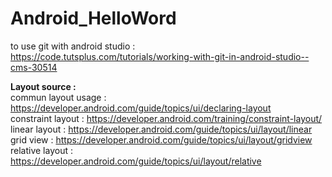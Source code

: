 # Android_HelloWord

to use git with android studio :    
https://code.tutsplus.com/tutorials/working-with-git-in-android-studio--cms-30514

**Layout source :**    
commun layout usage : https://developer.android.com/guide/topics/ui/declaring-layout    
constraint layout :   https://developer.android.com/training/constraint-layout/    
linear layout :       https://developer.android.com/guide/topics/ui/layout/linear    
grid view :           https://developer.android.com/guide/topics/ui/layout/gridview    
relative layout :     https://developer.android.com/guide/topics/ui/layout/relative    
